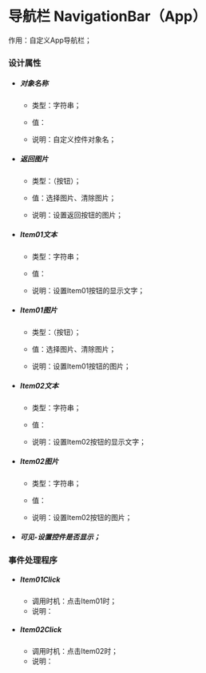 # 导航栏 NavigationBar（App）

作用：自定义App导航栏；

### 设计属性

* ##### 对象名称

  * 类型：字符串；

  * 值：

  * 说明：自定义控件对象名；
* ##### 返回图片

  * 类型：（按钮）；

  * 值：选择图片、清除图片；

  * 说明：设置返回按钮的图片；
* ##### Item01文本

  * 类型：字符串；

  * 值：

  * 说明：设置Item01按钮的显示文字；
* ##### Item01图片

  * 类型：（按钮）；

  * 值：选择图片、清除图片；

  * 说明：设置Item01按钮的图片；
* ##### Item02文本

  * 类型：字符串；

  * 值：

  * 说明：设置Item02按钮的显示文字；
* ##### Item02图片

  * 类型：字符串；

  * 值：

  * 说明：设置Item02按钮的图片；
* ##### 可见-设置控件是否显示；

### 事件处理程序

* ##### Item01Click

  * 调用时机：点击Item01时；
  * 说明：
* ##### Item02Click

  * 调用时机：点击Item02时；
  * 说明：



